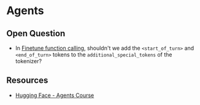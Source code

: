 # Agents

## Open Question
- In [Finetune function calling](finetune_function_calling.ipynb), shouldn't we add the `<start_of_turn>` and `<end_of_turn>` tokens to the `additional_special_tokens` of the tokenizer?

## Resources

- [Hugging Face - Agents Course](https://huggingface.co/learn/agents-course/)